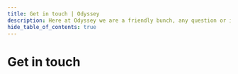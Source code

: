 ```yaml
---
title: Get in touch | Odyssey
description: Here at Odyssey we are a friendly bunch, any question or issue you may have, we are happy to help. Drop us an email, or connect through our social channels!
hide_table_of_contents: true
---
```


# Get in touch